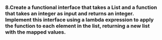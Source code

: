 ### 8.Create a functional interface that takes a List<Integer> and a function that takes an integer as input and returns an integer. Implement this interface using a lambda expression to apply the function to each element in the list, returning a new list with the mapped values.

